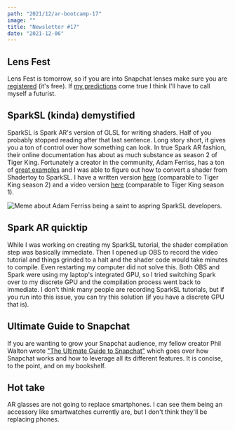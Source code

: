 ```yaml
---
path: "2021/12/ar-bootcamp-17"
image: ""
title: "Newsletter #17"
date: "2021-12-06"
---
```


## Lens Fest

Lens Fest is tomorrow, so if you are into Snapchat lenses make sure you are [registered](https://lensfest.live/) (it's free). If [my predictions](https://arbootcamp.com/newsletter/2021/11/ar-bootcamp-16#my-snap-ar-predictions) come true I think I'll have to call myself a futurist.

## SparkSL (kinda) demystified

SparkSL is Spark AR's version of GLSL for writing shaders. Half of you probably stopped reading after that last sentence. Long story short, it gives you a ton of control over how something can look. In true Spark AR fashion, their online documentation has about as much substance as season 2 of Tiger King. Fortunately a creator in the community, Adam Ferriss, has a ton of [great examples](https://github.com/aferriss/sparksl-shader-examples) and I was able to figure out how to convert a shader from Shadertoy to SparkSL. I have a written version [here](https://arbootcamp.com/instagram-advanced/shadertoy) (comparable to Tiger King season 2) and a video version [here](https://www.youtube.com/watch?v=-uNhzkUSPH8) (comparable to Tiger King season 1).

![Meme about Adam Ferriss being a saint to aspring SparkSL developers.](/images/newsletter/2021/12/adam-meme.jpg)

## Spark AR quicktip

While I was working on creating my SparkSL tutorial, the shader compilation step was basically immediate. Then I opened up OBS to record the video tutorial and things grinded to a halt and the shader code would take minutes to compile. Even restarting my computer did not solve this. Both OBS and Spark were using my laptop's integrated GPU, so I tried switching Spark over to my discrete GPU and the compilation process went back to immediate. I don't think many people are recording SparkSL tutorials, but if you run into this issue, you can try this solution (if you have a discrete GPU that is).

## Ultimate Guide to Snapchat

If you are wanting to grow your Snapchat audience, my fellow creator Phil Walton wrote ["The Ultimate Guide to Snapchat"](https://www.amazon.com/Ultimate-Guide-Snapchat-Phil-Walton/dp/1684428270/ref=tmm_pap_swatch_0) which goes over how Snapchat works and how to leverage all its different features. It is concise, to the point, and on my bookshelf.

## Hot take

AR glasses are not going to replace smartphones. I can see them being an accessory like smartwatches currently are, but I don't think they'll be replacing phones.
